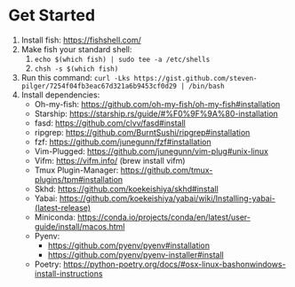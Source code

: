 # Get Started

1. Install fish: https://fishshell.com/
2. Make fish your standard shell:
    1. `echo $(which fish) | sudo tee -a /etc/shells`
    2. `chsh -s $(which fish)`
3. Run this command: `curl -Lks https://gist.github.com/steven-pilger/7254f04fb3eac67d321a6b9453cf0d29 | /bin/bash`
4. Install dependencies:
    - Oh-my-fish: https://github.com/oh-my-fish/oh-my-fish#installation
    - Starship: https://starship.rs/guide/#%F0%9F%9A%80-installation
    - fasd: https://github.com/clvv/fasd#install
    - ripgrep: https://github.com/BurntSushi/ripgrep#installation
    - fzf: https://github.com/junegunn/fzf#installation
    - Vim-Plugged: https://github.com/junegunn/vim-plug#unix-linux
    - Vifm: https://vifm.info/ (brew install vifm)
    - Tmux Plugin-Manager: https://github.com/tmux-plugins/tpm#installation
    - Skhd: https://github.com/koekeishiya/skhd#install
    - Yabai: https://github.com/koekeishiya/yabai/wiki/Installing-yabai-(latest-release)
    - Miniconda: https://conda.io/projects/conda/en/latest/user-guide/install/macos.html
    - Pyenv:
      - https://github.com/pyenv/pyenv#installation
      - https://github.com/pyenv/pyenv-installer#install
    - Poetry: https://python-poetry.org/docs/#osx-linux-bashonwindows-install-instructions


